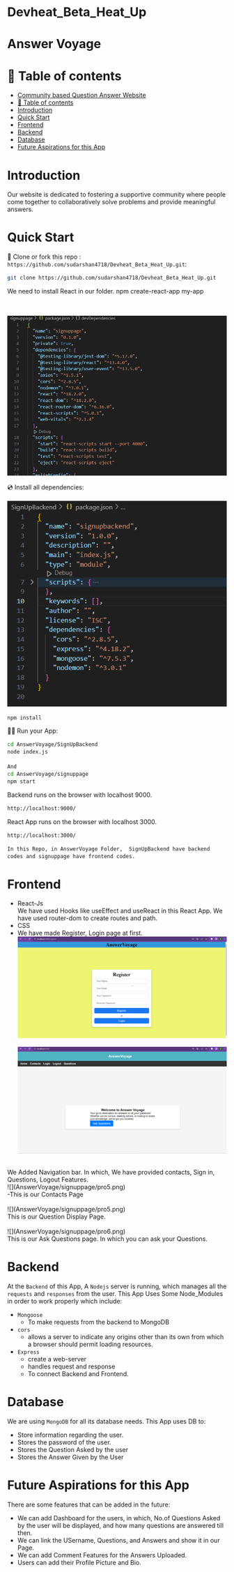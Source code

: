 # Devheat_Beta_Heat_Up
# Answer Voyage

# 🧭 Table of contents

- [Community based Question Answer Website]()
- [🧭 Table of contents](#-table-of-contents)
- [Introduction](#introduction)
- [Quick Start](#quick-start)
- [Frontend](#frontend)
- [Backend](#backend)
- [Database](#database)
- [Future Aspirations for this App](#future-aspirations-for-this-app)

# Introduction

Our website is dedicated to fostering a supportive community where people come together to collaboratively solve problems and provide meaningful answers.

# Quick Start 

📄 Clone or fork this repo :
`https://github.com/sudarshan4718/Devheat_Beta_Heat_Up.git`:

```sh
git clone https://github.com/sudarshan4718/Devheat_Beta_Heat_Up.git
```

We need to install React in our folder.
npm create-react-app my-app


<br><br>
![](AnswerVoyage/signuppage/pro2.png)<br>


  

💿 Install all dependencies:
<br><br>
![](AnswerVoyage/signuppage/pro3.png)<br>

```sh
npm install
```

🚴‍♂️ Run your App:

```sh
cd AnswerVoyage/SignUpBackend
node index.js

And
cd AnswerVoyage/signuppage
npm start

```
Backend runs on the browser with localhost 9000.
```sh
http://localhost:9000/
```

React App runs on the browser with localhost 3000.
```sh
http://localhost:3000/
```
`In this Repo, in AnswerVoyage Folder,  SignUpBackend have backend codes and signuppage have frontend codes.`

# Frontend

 - React-Js<br>
 We have used Hooks like useEffect and useReact in this React App.
 We have used router-dom to create routes and path.
 - CSS<br>
 - We have made Register, Login page at first. <br>
![](AnswerVoyage/signuppage/pro.png)<br><br>
 ![](AnswerVoyage/signuppage/pro4.png)
 <br>
   We Added Navigation bar. In which, We have provided contacts, Sign in, Questions, Logout Features.<br>
  ![](AnswerVoyage/signuppage/pro5.png)<br>
-This is our Contacts Page
<br><br>
![](AnswerVoyage/signuppage/pro5.png)<br>
This is our Question Display Page.<br><br>
![](AnswerVoyage/signuppage/pro6.png)<br>
This is our Ask Questions page. In which you can ask your Questions.

   

  
# Backend

  At the `Backend` of this App, A `Nodejs` server is running, which manages all the `requests` and `responses` from the user. 
This App Uses Some Node_Modules in order to work properly which include:
- `Mongoose`
  - To make requests from the backend to MongoDB
- `cors`
    - allows a server to indicate any origins other than its own from which a browser should permit loading resources.
- `Express`
  - create a web-server
  - handles request and response
  - To connect Backend and Frontend.

# Database

We are using `MongoDB` for all its database needs. This App uses DB to:
 
 - Store information regarding the user.
 - Stores the password of the user. 
 - Stores the Question Asked by the user
 - Stores the Answer Given by the User

# Future Aspirations for this App

There are some features that can be added in the future:
- We can add Dashboard for the users, in which, No.of Questions Asked by the user will be displayed, and how many questions are answered till then.
- We can link the USername, Questions, and Answers and show it in our Page.
- We can add Comment Features for the Answers Uploaded.
- Users can add their Profile Picture and Bio.
